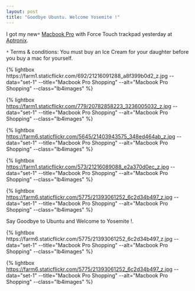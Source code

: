 ```yaml
---
layout: post
title: "Goodbye Ubuntu. Welcome Yosemite !"
---
```


I got my new`*` [Macbook Pro](http://www.apple.com/in/macbook-pro/specs-retina/) with Force Touch trackpad yesterday at [Aptronix](http://aptronixindia.com). 

`*` Terms & conditions: You must buy an Ice Cream for your daughter before you buy a mac for yourself.

<p>
{% lightbox https://farm1.staticflickr.com/692/21216091288_a8f399b0d2_z.jpg --data="set-1" --title="Macbook Pro Shopping" --alt="Macbook Pro Shopping" --class="lb4images" %}

{% lightbox https://farm1.staticflickr.com/779/20782858223_3236005032_z.jpg --data="set-1" --title="Macbook Pro Shopping" --alt="Macbook Pro Shopping" --class="lb4images" %}

{% lightbox https://farm6.staticflickr.com/5645/21403943575_348ed464ab_z.jpg --data="set-1" --title="Macbook Pro Shopping" --alt="Macbook Pro Shopping" --class="lb4images" %}

{% lightbox https://farm1.staticflickr.com/573/21216089088_e2a370d0ec_z.jpg --data="set-1" --title="Macbook Pro Shopping" --alt="Macbook Pro Shopping" --class="lb4images" %}

{% lightbox https://farm6.staticflickr.com/5775/21393061252_6c2d34b497_z.jpg --data="set-1" --title="Macbook Pro Shopping" --alt="Macbook Pro Shopping" --class="lb4images" %}
</p>

Say Goodbye to Ubuntu and  Welcome to Yosemite !. 
<!--more-->
<p>
{% lightbox https://farm6.staticflickr.com/5775/21393061252_6c2d34b497_z.jpg --data="set-1" --title="Macbook Pro Shopping" --alt="Macbook Pro Shopping" --class="lb4images" %}

{% lightbox https://farm6.staticflickr.com/5775/21393061252_6c2d34b497_z.jpg --data="set-1" --title="Macbook Pro Shopping" --alt="Macbook Pro Shopping" --class="lb4images" %}
</p>
